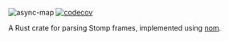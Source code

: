 ![async-map](https://github.com/herblet/stomp-parser/actions/workflows/build_with_coverage.yml/badge.svg)
[![codecov](https://codecov.io/gh/herblet/stomp-parser/branch/main/graph/badge.svg?token=A5OF9IQC2K)](https://codecov.io/gh/herblet/stomp-parser)

A Rust crate for parsing Stomp frames, implemented using [nom](https://github.com/Geal/nom).
